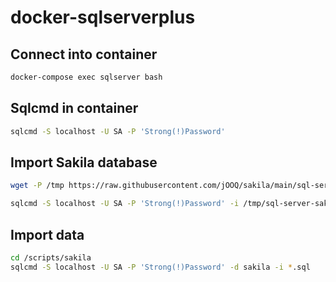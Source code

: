 # docker-sqlserverplus


## Connect into container
```bash
docker-compose exec sqlserver bash
```

## Sqlcmd in container
```bash
sqlcmd -S localhost -U SA -P 'Strong(!)Password'
```

## Import Sakila database
```bash
wget -P /tmp https://raw.githubusercontent.com/jOOQ/sakila/main/sql-server-sakila-db/sql-server-sakila-schema.sql
```
```bash
sqlcmd -S localhost -U SA -P 'Strong(!)Password' -i /tmp/sql-server-sakila-schema.sql
```

## Import data
```bash
cd /scripts/sakila
sqlcmd -S localhost -U SA -P 'Strong(!)Password' -d sakila -i *.sql
```
